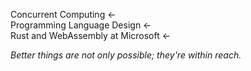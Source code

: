 Concurrent Computing ←<br/>
Programming Language Design ←<br/>
Rust and WebAssembly at Microsoft ←

*Better things are not only possible; they're within reach.*
